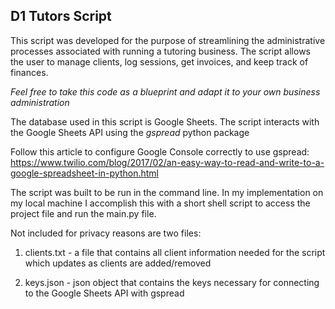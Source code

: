 ## D1 Tutors Script

This script was developed for the purpose of streamlining the administrative processes associated with running a
tutoring business. The script allows the user to manage clients, log sessions, get invoices, and keep track of finances.

*Feel free to take this code as a blueprint and adapt it to your own business administration*

The database used in this script is Google Sheets. The script interacts with the Google Sheets API using
the *gspread* python package

Follow this article to configure Google Console correctly to use gspread:
https://www.twilio.com/blog/2017/02/an-easy-way-to-read-and-write-to-a-google-spreadsheet-in-python.html

The script was built to be run in the command line. In my implementation on my local machine I accomplish this with a
short shell script to access the project file and run the main.py file.

Not included for privacy reasons are two files:
1. clients.txt - a file that contains all client information needed for the script which 
   updates as clients are added/removed
   

2. keys.json - json object that contains the keys necessary for connecting to the Google Sheets API with gspread